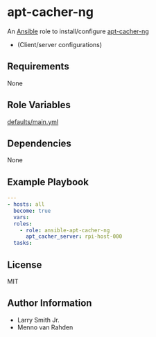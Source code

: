 # apt-cacher-ng

An [Ansible] role to install/configure [apt-cacher-ng]
- (Client/server configurations)

## Requirements

None

## Role Variables

[defaults/main.yml](defaults/main.yml)

## Dependencies

None

## Example Playbook

```yaml
---
- hosts: all
  become: true
  vars:
  roles:
    - role: ansible-apt-cacher-ng
      apt_cacher_server: rpi-host-000
  tasks:
```

## License

MIT

## Author Information

- Larry Smith Jr.
- Menno van Rahden

[Ansible]: <https://www.ansible.com>
[apt-cacher-ng]: <https://www.unix-ag.uni-kl.de/~bloch/acng/>
